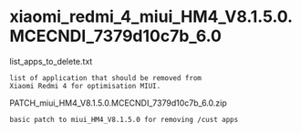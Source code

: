 # xiaomi_redmi_4_miui_HM4_V8.1.5.0.MCECNDI_7379d10c7b_6.0

list_apps_to_delete.txt 

    list of application that should be removed from 
    Xiaomi Redmi 4 for optimisation MIUI.

PATCH_miui_HM4_V8.1.5.0.MCECNDI_7379d10c7b_6.0.zip 

    basic patch to miui_HM4_V8.1.5.0 for removing /cust apps
